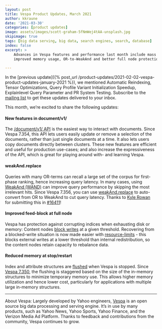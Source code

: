 ```yaml
---
layout: post
title: Vespa Product Updates, March 2021
author: kkraune
date: '2021-03-30'
categories: [product updates]
image: assets/images/scott-graham-5fNmWej4tAA-unsplash.jpg
skipimage: true
tags: [big data serving, big data, search engines, search, database]
index: false
excerpt: >
    Advances in Vespa features and performance last month include mass update/delete in /document/v1/,
    improved memory usage, OR-to-WeakAnd and better full node protection.
    
---
```


In the [previous update]({% post_url /product-updates/2021-02-02-vespa-product-updates-january-2021 %}),
we mentioned Automatic Reindexing, Tensor Optimizations, Query Profile Variant Initialization Speedup,
Explainlevel Query Parameter and PR System Testing.
Subscribe to the [mailing list](https://vespa.ai/mailing-list.html) to get these updates delivered to your inbox.

This month, we’re excited to share the following updates:


#### New features in document/v1/
The [/document/v1/ API](https://docs.vespa.ai/en/reference/document-v1-api-reference.html)
is the easiest way to interact with documents.
Since Vespa 7.354, this API lets users easily update or remove a selection of the documents,
rather than just single documents at a time.
It also lets users copy documents directly between clusters.
These new features are efficient and useful for production use-cases;
and also increase the expressiveness of the API,
which is great for playing around with- and learning Vespa.


#### weakAnd.replace
Queries with many OR-terms can recall a large set of the corpus for first-phase ranking,
hence increasing query latency.
In many cases, using [WeakAnd (WAND)](https://docs.vespa.ai/en/using-wand-with-vespa.html)
can improve query performance by skipping the most irrelevant hits.
Since Vespa 7.356, you can use [weakAnd.replace](https://docs.vespa.ai/en/reference/query-api-reference.html#weakAnd.replace)
to auto-convert from OR to WeakAnd to cut query latency.
Thanks to [Kyle Rowan](https://github.com/karowan) for submitting this in
[#16411](https://github.com/vespa-engine/vespa/pull/16411)!


#### Improved feed-block at full node
Vespa has protection against corrupting indices when exhausting disk or memory:
Content nodes [block writes](https://docs.vespa.ai/en/reads-and-writes.html#feed-block ) at a given threshold.
Recovering from a blocked-write situation is now made easier with
[resource-limits](https://docs.vespa.ai/en/reference/services-content.html#resource-limits) -
this blocks external writes at a lower threshold than internal redistribution,
so the content nodes retain capacity to rebalance data.


#### Reduced memory at stop/restart
Index and attribute structures are [flushed](https://docs.vespa.ai/en/proton.html#proton-maintenance-jobs) when Vespa is stopped.
Since [Vespa 7.350](https://github.com/vespa-engine/vespa/pull/16296),
the flushing is staggered based on the size of the in-memory structures to minimize temporary memory use.
This allows higher memory utilization and hence lower cost,
particularly for applications with multiple large in-memory structures.


___
About Vespa: Largely developed by Yahoo engineers,
[Vespa](https://github.com/vespa-engine/vespa) is an open source big data processing and serving engine.
It’s in use by many products, such as Yahoo News, Yahoo Sports, Yahoo Finance, and the Verizon Media Ad Platform.
Thanks to feedback and contributions from the community, Vespa continues to grow.
